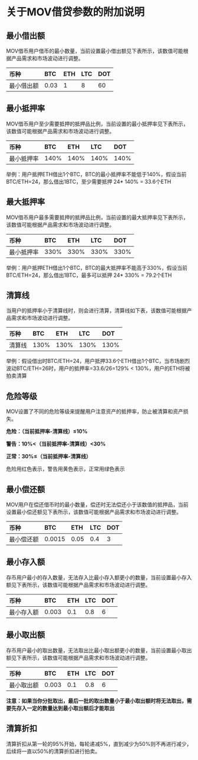 # 关于MOV借贷参数的附加说明

## 最小借出额

MOV借币用户借币的最小数量，当前设置最小借出额见下表所示，该数值可能根据产品需求和市场波动进行调整。

|币种|BTC|ETH|LTC|DOT|
|:----|:----|:----|:----|:----|
|最小借出额|0.03|1|8|60|


## 最小抵押率

MOV借币用户至少需要抵押的抵押品比例，当前设置的最小抵押率见下表所示，该数值可能根据产品需求和市场波动进行调整。

|币种|BTC|ETH|LTC|DOT|
|:----|:----|:----|:----|:----|
|最小抵押率|140%|140%|140%|140%|


举例：用户抵押ETH借出1个BTC，BTC的最小抵押率不能低于140%，假设当前BTC/ETH=24，那么借出1BTC，至少需要抵押 24* 140% = 33.6个ETH

## 最大抵押率

MOV借币用户最多需要抵押的抵押品比例，当前设置的最大抵押率见下表所示，该数值可能根据产品需求和市场波动进行调整。

|币种|BTC|ETH|LTC|DOT|
|:----|:----|:----|:----|:----|
|最小抵押率|330%|330%|330%|330%|

举例：用户抵押ETH借出1个BTC，BTC的最大抵押率不能高于330%，假设当前BTC/ETH=24，那么借出1BTC，最多可以抵押 24* 330% = 79.2个ETH


## 清算线

当用户的抵押率小于清算线时，则会进行清算，清算线如下表，该数值可能根据产品需求和市场波动进行调整。

|币种|BTC|ETH|LTC|DOT|
|:----|:----|:----|:----|:----|
|清算线|130%|130%|130%|130%|


举例：假设借出时BTC/ETH=24，用户抵押33.6个ETH借出1个BTC，当市场剧烈波动BTC/ETH=26时，用户的抵押率=33.6/26=129% < 130%，用户的ETH将被拍卖清算

## 危险等级

MOV设置了不同的危险等级来提醒用户注意资产的抵押率，防止被清算和资产损失。

**危险：（当前抵押率-清算线）≤10%**

**警告：10%<（当前抵押率-清算线）<30%**

**正常：30%≤（当前抵押率-清算线）**

危险用红色表示，警告用黄色表示，正常用绿色表示

## 最小偿还额

MOV用户在偿还借币时的最小数量，偿还时无法偿还小于该数值的抵押品，当前设置最小偿还额见下表所示，该数值可能根据产品需求和市场波动进行调整。

|币种|BTC|ETH|LTC|DOT|
|:----|:----|:----|:----|:----|
|最小偿还额|0.0015|0.05|0.4|3|


## 最小存入额

存币用户最小的存入数量，无法存入比最小存入额更小的数量，当前设置最小存入额见下表所示，该数值可能根据产品需求和市场波动进行调整。

|币种|BTC|ETH|LTC|DOT|
|:----|:----|:----|:----|:----|
|最小存入额|0.003|0.1|0.8|6|


## 最小取出额

存币用户最小的取出数量，无法取出比最小取出额更小的数量，当前设置最小取出额见下表所示，该数值可能根据产品需求和市场波动进行调整。

|币种|BTC|ETH|LTC|DOT|
|:----|:----|:----|:----|:----|
|最小取出额|0.003|0.1|0.8|6|


**注意：如果当你分批取出，最后一批的取出数量小于最小取出额时将无法取出，需要先存入一定的数量达到最小取出额后才能取出**

## 清算折扣

清算折扣从第一轮的95%开始，每轮递减5%，直到减少为50%则不再进行减少，后续将一直以50%的清算折扣进行拍卖。



